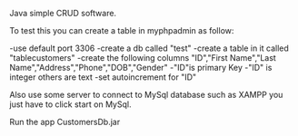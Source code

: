 Java simple CRUD software.

To test this you can create a table in myphpadmin as follow:

-use default port 3306
-create a db called "test"
-create a table in it called "tablecustomers"
-create the following columns "ID","First Name","Last Name","Address","Phone","DOB","Gender"
-"ID"is primary Key
-"ID" is integer others are text
-set autoincrement for "ID"

Also use some server to connect to MySql database such as XAMPP you just have to click start on MySql.

Run the app CustomersDb.jar
